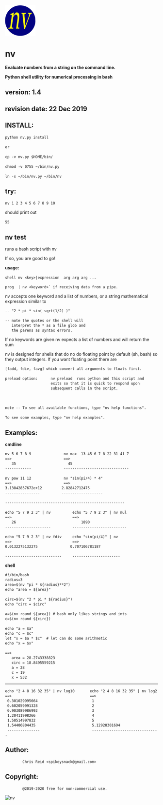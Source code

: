 ![nv](nvlogo.png)

# nv

**Evaluate numbers from a string on the command line.**

**Python shell utility for numerical processing in bash**

version: 1.4
-------

revision date: 22 Dec 2019
-------------


INSTALL:
--------

    python nv.py install

    or

    cp -v nv.py $HOME/bin/

    chmod -v 0755 ~/bin/nv.py

    ln -s ~/bin/nv.py ~/bin/nv


try:
----

 `nv 1 2 3 4 5 6 7 8 9 10`

should print out

 `55`



nv test
-------

runs a bash script with nv

If so, you are good to go!


**usage:**

 ```shell nv <key>|expression  arg arg arg ...```
 
 ```prog  | nv <keyword>` if receiving data from a pipe.```
 
    
nv accepts one keyword and a list of numbers,
or a string mathematical expression
similar to

    -- "2 * pi * sin( sqrt(1/2) )"
    
    -- note the quotes or the shell will
       interpret the * as a file glob and
       the parens as syntax errors.
    
If no keywords are given nv expects a list of numbers and will return the sum
    
nv is designed for shells that do no do floating point by default (sh, bash)
so they output integers. If you want floating point there are
    
    [fadd, fdiv, favg] which convert all arguments to floats first.
    
    preload option:      nv preload  runs python and this script and
                         exits so that it is quick to respond upon
                         subsequent calls in the script.
    
    
    
    note -- To see all available functions, type "nv help functions".
                
    To see some examples, type "nv help examples".


Examples:
--------

**cmdline**
    
    nv 5 6 7 8 9               nv max  13 45 6 7 8 22 31 41 7
    ==>                        ==>
       35                        45
    ------------               ------------------------------
     
    nv pow 11 12               nv "sin(pi/4) * 4"
    ==>                        ==>
    3.13842837672e+12         2.82842712475
    ----------------          -------------------
    
    -------------------------------------------------------
     
    echo "5 7 9 2 3" | nv          echo "5 7 9 2 3" | nv mul
    ==>                            ==>
       26                              1890
    ---------------------          -------------------------
     
    echo "5 7 9 2 3" | nv fdiv     echo "sin(pi/4)" | nv
    ==>                            ==>
    0.0132275132275               0.707106781187

    --------------------------     ----------------------

**shell**

    #!/bin/bash
    radius=3
    area=$(nv "pi * ${radius}**2")
    echo "area = ${area}"
 
    circ=$(nv "2 * pi * ${radius}")
    echo "circ = $circ"
 
    a=$(nv round ${area}) # bash only likes strings and ints
    c=$(nv round ${circ})
 
    echo "a = $a"
    echo "c = $c"
    let "x = $a * $c"  # let can do some arithmetic
    echo "x = $x"
 
    ==>
       area = 28.2743338823
       circ = 18.8495559215
       a = 28
       c = 19
       x = 532

---------------------------------------------------------------------

    echo "2 4 8 16 32 35" | nv log10       echo "2 4 8 16 32 35" | nv log2
    ==>                                    ==>
     0.301029995664                         1
     0.602059991328                         2
     0.903089986992                         3
     1.20411998266                          4
     1.50514997832                          5
     1.54406804435                          5.12928301694
     ---------------                        -------------------------------

Author:
-------
			Chris Reid <spikeysnack@gmail.com>

Copyright:
----------
			@2019-2020 free for non-commercial use.


![nv](nv.png)

